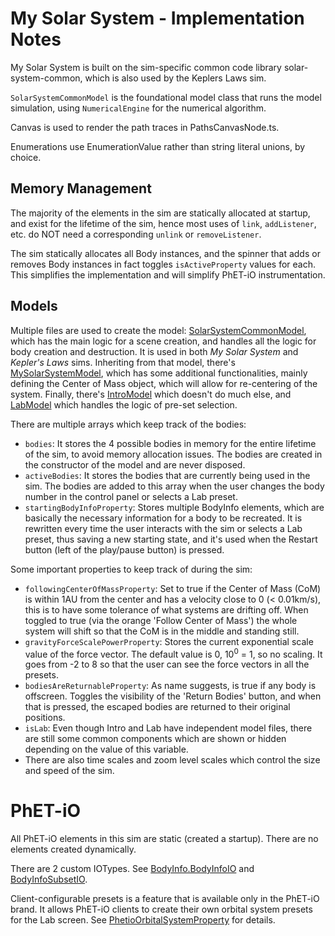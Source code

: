 # My Solar System - Implementation Notes

My Solar System is built on the sim-specific common code library solar-system-common, which is also used by the Keplers
Laws sim.

`SolarSystemCommonModel` is the foundational model class that runs the model simulation, using
`NumericalEngine` for the numerical algorithm.

Canvas is used to render the path traces in PathsCanvasNode.ts.

Enumerations use EnumerationValue rather than string literal unions, by choice.

## Memory Management

The majority of the elements in the sim are statically allocated at startup, and exist for the lifetime of the sim, hence most uses of `link`, `addListener`, etc. do NOT need a corresponding `unlink` or `removeListener`.

The sim statically allocates all Body instances, and the spinner that adds or removes Body instances in fact toggles `isActiveProperty` values for each. This simplifies the implementation and will simplify PhET-iO instrumentation.

## Models

Multiple files are used to create the model: 
[SolarSystemCommonModel](https://github.com/phetsims/solar-system-common/blob/main/js/model/SolarSystemCommonModel.ts),
which has the main logic for a scene creation, and handles all the logic for body creation and destruction. It is used
in both _My Solar System_ and _Kepler's Laws_ sims. Inheriting from that model, there's
[MySolarSystemModel](https://github.com/phetsims/my-solar-system/blob/main/js/common/model/MySolarSystemModel.ts),
which has some additional functionalities, mainly defining the Center of Mass object, which will allow for re-centering
of the system. Finally, there's [IntroModel](https://github.com/phetsims/my-solar-system/blob/main/js/intro/model/IntroModel.ts)
which doesn't do much else, and [LabModel](https://github.com/phetsims/my-solar-system/blob/main/js/lab/model/LabModel.ts) which handles the logic of pre-set selection.

There are multiple arrays which keep track of the bodies:

- `bodies`: It stores the 4 possible bodies in memory for the entire lifetime of the sim, to avoid memory
  allocation issues. The bodies are created in the constructor of the model and are never disposed.
- `activeBodies`: It stores the bodies that are currently being used in the sim. The bodies are added to this array when the user changes the body number in the control panel or selects a Lab preset.
- `startingBodyInfoProperty`: Stores multiple BodyInfo elements, which are basically the necessary information for a body to be recreated. It is rewritten every time the user interacts with the sim or selects a Lab preset, thus saving a new starting state, and it's used
  when the Restart button (left of the play/pause button) is pressed.

Some important properties to keep track of during the sim:

- `followingCenterOfMassProperty`: Set to true if the Center of Mass (CoM) is within 1AU from the center and has a velocity close to 0 (< 0.01km/s), this is to have some tolerance of what systems are drifting off. When toggled to true (via the orange 'Follow Center of Mass') the whole system will shift so
  that the CoM is in the middle and standing still.
- `gravityForceScalePowerProperty`: Stores the current exponential scale value of the force vector. The default value is 0, 10<sup>0</sup> = 1, so no scaling. It goes from -2 to 8 so that the user can see the force vectors in all the presets.
- `bodiesAreReturnableProperty`: As name suggests, is true if any body is offscreen. Toggles the visibility of the 'Return Bodies' button, and when that is pressed, the escaped bodies are returned to their original positions.
- `isLab`: Even though Intro and Lab have independent model files, there are still some common components which are shown or hidden depending on the value of this variable.
- There are also time scales and zoom level scales which control the size and speed of the sim.

# PhET-iO

All PhET-iO elements in this sim are static (created a startup). There are no elements created dynamically.

There are 2 custom IOTypes. See [BodyInfo.BodyInfoIO](https://github.com/phetsims/solar-system-common/blob/main/js/model/BodyInfo.ts)
and [BodyInfoSubsetIO](https://github.com/phetsims/my-solar-system/blob/main/js/lab/model/PhetioOrbitalSystemProperty.ts).

Client-configurable presets is a feature that is available only in the PhET-iO brand. It allows PhET-iO
clients to create their own orbital system presets for the Lab screen.
See [PhetioOrbitalSystemProperty](https://github.com/phetsims/my-solar-system/blob/main/js/lab/model/PhetioOrbitalSystemProperty.ts)
for details.